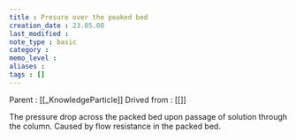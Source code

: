 ```yaml
---
title : Presure over the peaked bed
creation_date : 23.05.08
last_modified :
note_type : basic
category :
memo_level :
aliases : 
tags : []
---
```


Parent : [[_KnowledgeParticle]]
Drived from : [[]]

The pressure drop across the packed bed upon passage of solution through the column. Caused by flow resistance in the packed bed.